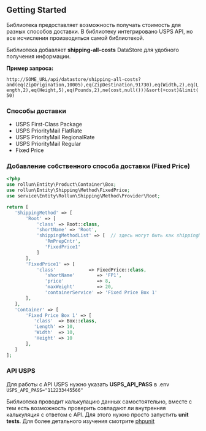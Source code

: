 ## Getting Started
Библиотека предоставляет возможность получать стоимость для разных способов доставки. В библиотеку интегрировано USPS API, но все исчисления производяться самой библиотекой.

Библиотека добавляет **shipping-all-costs** DataStore для удобного получения информации.
 
**Пример запроса:**

`http://SOME_URL/api/datastore/shipping-all-costs?and(eq(ZipOrigination,10005),eq(ZipDestination,91730),eq(Width,2),eq(Length,2),eq(Height,5),eq(Pounds,2),ne(cost,null()))&sort(+cost)&limit(50)`

### Способы доставки ###
- USPS First-Class Package
- USPS PriorityMail FlatRate
- USPS PriorityMail RegionalRate
- USPS PriorityMail Regular
- Fixed Price

### Добавление собственного способа доставки (Fixed Price)  
```php
<?php
use rollun\Entity\Product\Container\Box; 
use rollun\Entity\Shipping\Method\FixedPrice;
use service\Entity\Rollun\Shipping\Method\Provider\Root;

return [
   'ShippingMethod' => [
       'Root' => [
           'class' => Root::class,
           'shortName' => 'Root',
           'shippingMethodList' => [  // здесь могут быть как shippingMethod так и shippingMethodSubProvider
              'RmPrepCntr',
              'FixedPrice1'
           ]
       ],
       'FixedPrice1' => [
           'class'            => FixedPrice::class,
              'shortName'        => 'FP1',
              'price'            => 8,
              'maxWeight'        => 20,
              'containerService' => 'Fixed Price Box 1'
       ],
   ],
   'Container' => [
       'Fixed Price Box 1' => [
          'class'  => Box::class,
          'Length' => 10,
          'Width'  => 10,
          'Height' => 10
       ],
   ]
];
```

### API USPS
Для работы с API USPS нужно указать **USPS_API_PASS** в .env
``USPS_API_PASS="112233445566"``

Библиотека проводит калькулацию данных самостоятельно, вместе с тем есть возможность проверить совпадают ли внутренняя калькуляция с ответом с API. Для этого нужно просто запустить **unit tests**. 
Для более детального изучения смотрите [phpunit](test/unit/RollunEntity/Shipping/Method/Usps)
